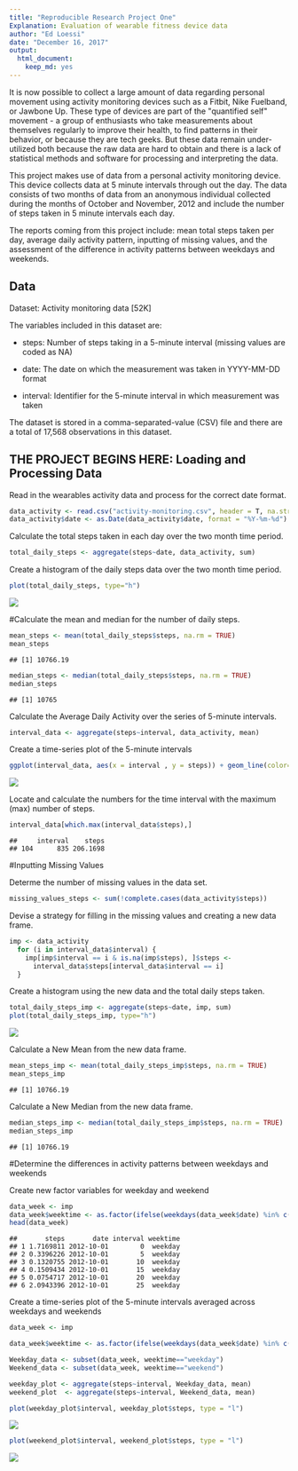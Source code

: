 ```yaml
---
title: "Reproducible Research Project One"
Explanation: Evaluation of wearable fitness device data 
author: "Ed Loessi"
date: "December 16, 2017"
output: 
  html_document: 
    keep_md: yes
---
```





It is now possible to collect a large amount of data regarding personal movement using activity monitoring devices such as a Fitbit, Nike Fuelband, or Jawbone Up. These type of devices are part of the "quantified self" movement - a group of enthusiasts who take measurements about themselves regularly to improve their health, to find patterns in their behavior, or because they are tech geeks. But these data remain under-utilized both because the raw data are hard to obtain and there is a lack of statistical methods and software for processing and interpreting the data.

This project makes use of data from a personal activity monitoring device. This device collects data at 5 minute intervals through out the day. The data consists of two months of data from an anonymous individual collected during the months of October and November, 2012 and include the number of steps taken in 5 minute intervals each day.

The reports coming from this project include: mean total steps taken per day, average daily activity pattern, inputting of missing values, and the assessment of the difference in activity patterns between weekdays and weekends.

## Data

Dataset: Activity monitoring data [52K]

The variables included in this dataset are:

- steps: Number of steps taking in a 5-minute interval (missing values are coded as NA)

- date: The date on which the measurement was taken in YYYY-MM-DD format

- interval: Identifier for the 5-minute interval in which measurement was taken

The dataset is stored in a comma-separated-value (CSV) file and there are a total of 17,568 observations in this dataset.


## THE PROJECT BEGINS HERE: Loading and Processing Data

Read in the wearables activity data and process for the correct date format.


```r
data_activity <- read.csv("activity-monitoring.csv", header = T, na.strings = "NA")
data_activity$date <- as.Date(data_activity$date, format = "%Y-%m-%d")
```

Calculate the total steps taken in each day over the two month time period.


```r
total_daily_steps <- aggregate(steps~date, data_activity, sum)
```

Create a histogram of the daily steps data over the two month time period.


```r
plot(total_daily_steps, type="h")
```

![](PA1_template_files/figure-html/unnamed-chunk-3-1.png)<!-- -->

#Calculate the mean and median for the number of daily steps.


```r
mean_steps <- mean(total_daily_steps$steps, na.rm = TRUE)
mean_steps
```

```
## [1] 10766.19
```

```r
median_steps <- median(total_daily_steps$steps, na.rm = TRUE)
median_steps
```

```
## [1] 10765
```

Calculate the Average Daily Activity over the series of 5-minute intervals.



```r
interval_data <- aggregate(steps~interval, data_activity, mean)
```

Create a time-series plot of the 5-minute intervals


```r
ggplot(interval_data, aes(x = interval , y = steps)) + geom_line(color="blue", size=1) + labs(title = "Average Daily Steps", x = "Interval", y = "Average Steps per day")
```

![](PA1_template_files/figure-html/unnamed-chunk-7-1.png)<!-- -->

Locate and calculate the numbers for the time interval with the maximum (max) number of steps.


```r
interval_data[which.max(interval_data$steps),]
```

```
##     interval    steps
## 104      835 206.1698
```

#Inputting Missing Values

Determe the number of missing values in the data set.


```r
missing_values_steps <- sum(!complete.cases(data_activity$steps))
```

Devise a strategy for filling in the missing values and creating a new data frame.


```r
imp <- data_activity
  for (i in interval_data$interval) {
    imp[imp$interval == i & is.na(imp$steps), ]$steps <- 
      interval_data$steps[interval_data$interval == i]
  }
```

Create a histogram using the new data and the total daily steps taken.


```r
total_daily_steps_imp <- aggregate(steps~date, imp, sum)
plot(total_daily_steps_imp, type="h")
```

![](PA1_template_files/figure-html/unnamed-chunk-11-1.png)<!-- -->

Calculate a New Mean from the new data frame.


```r
mean_steps_imp <- mean(total_daily_steps_imp$steps, na.rm = TRUE)
mean_steps_imp
```

```
## [1] 10766.19
```

Calculate a New Median from the new data frame.


```r
median_steps_imp <- median(total_daily_steps_imp$steps, na.rm = TRUE)
median_steps_imp
```

```
## [1] 10766.19
```

#Determine the differences in activity patterns between weekdays and weekends

Create new factor variables for weekday and weekend


```r
data_week <- imp
data_week$weektime <- as.factor(ifelse(weekdays(data_week$date) %in% c("Saturday","Sunday"),"weekend", "weekday"))
head(data_week)
```

```
##       steps       date interval weektime
## 1 1.7169811 2012-10-01        0  weekday
## 2 0.3396226 2012-10-01        5  weekday
## 3 0.1320755 2012-10-01       10  weekday
## 4 0.1509434 2012-10-01       15  weekday
## 5 0.0754717 2012-10-01       20  weekday
## 6 2.0943396 2012-10-01       25  weekday
```

Create a time-series plot of the 5-minute intervals averaged across weekdays and weekends


```r
data_week <- imp 

data_week$weektime <- as.factor(ifelse(weekdays(data_week$date) %in% c("Saturday","Sunday"),"weekend", "weekday"))

Weekday_data <- subset(data_week, weektime=="weekday")
Weekend_data <- subset(data_week, weektime=="weekend")

weekday_plot <- aggregate(steps~interval, Weekday_data, mean)
weekend_plot  <- aggregate(steps~interval, Weekend_data, mean)

plot(weekday_plot$interval, weekday_plot$steps, type = "l")
```

![](PA1_template_files/figure-html/unnamed-chunk-15-1.png)<!-- -->

```r
plot(weekend_plot$interval, weekend_plot$steps, type = "l")
```

![](PA1_template_files/figure-html/unnamed-chunk-15-2.png)<!-- -->


